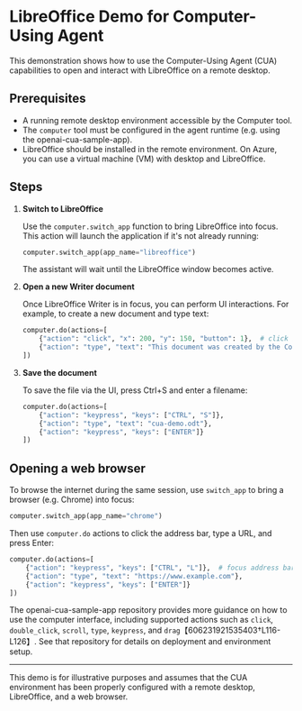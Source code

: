 # LibreOffice Demo for Computer-Using Agent

This demonstration shows how to use the Computer-Using Agent (CUA) capabilities to open and interact with LibreOffice on a remote desktop.

## Prerequisites

- A running remote desktop environment accessible by the Computer tool.
- The `computer` tool must be configured in the agent runtime (e.g. using the openai-cua-sample-app).
- LibreOffice should be installed in the remote environment. On Azure, you can use a virtual machine (VM) with desktop and LibreOffice.

## Steps

1. **Switch to LibreOffice**

   Use the `computer.switch_app` function to bring LibreOffice into focus. This action will launch the application if it's not already running:

   ```python
   computer.switch_app(app_name="libreoffice")
   ```

   The assistant will wait until the LibreOffice window becomes active.

2. **Open a new Writer document**

   Once LibreOffice Writer is in focus, you can perform UI interactions. For example, to create a new document and type text:

   ```python
   computer.do(actions=[
       {"action": "click", "x": 200, "y": 150, "button": 1},  # click inside the document area
       {"action": "type", "text": "This document was created by the Computer-Using Agent."}
   ])
   ```

3. **Save the document**

   To save the file via the UI, press Ctrl+S and enter a filename:

   ```python
   computer.do(actions=[
       {"action": "keypress", "keys": ["CTRL", "S"]},
       {"action": "type", "text": "cua-demo.odt"},
       {"action": "keypress", "keys": ["ENTER"]}
   ])
   ```

## Opening a web browser

To browse the internet during the same session, use `switch_app` to bring a browser (e.g. Chrome) into focus:

```python
computer.switch_app(app_name="chrome")
```

Then use `computer.do` actions to click the address bar, type a URL, and press Enter:

```python
computer.do(actions=[
    {"action": "keypress", "keys": ["CTRL", "L"]},  # focus address bar
    {"action": "type", "text": "https://www.example.com"},
    {"action": "keypress", "keys": ["ENTER"]}
])
```

The openai-cua-sample-app repository provides more guidance on how to use the computer interface, including supported actions such as `click`, `double_click`, `scroll`, `type`, `keypress`, and `drag`【606231921535403†L116-L126】. See that repository for details on deployment and environment setup.

---

This demo is for illustrative purposes and assumes that the CUA environment has been properly configured with a remote desktop, LibreOffice, and a web browser.
